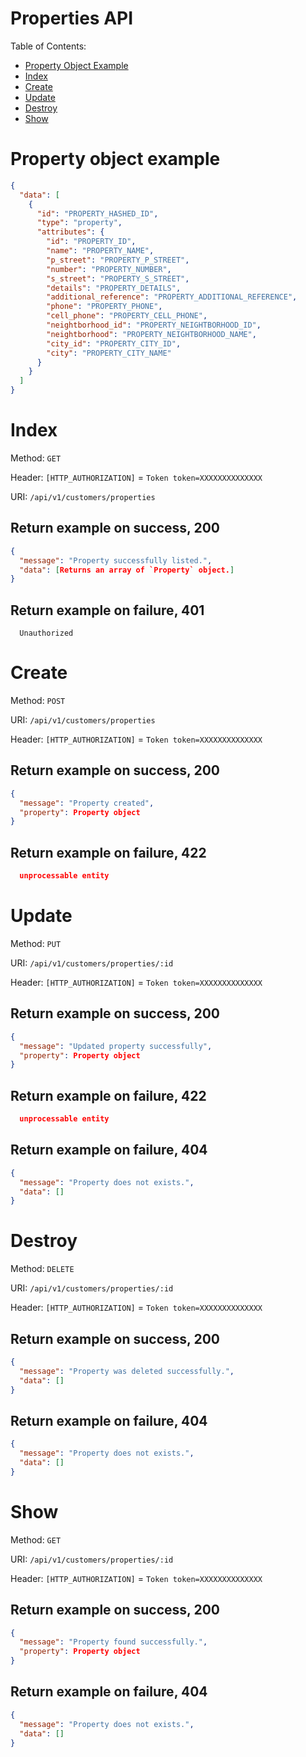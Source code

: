 # Properties API

Table of Contents:

- [Property Object Example](#property-object-example)
- [Index](#index)
- [Create](#create)
- [Update](#update)
- [Destroy](#destroy)
- [Show](#show)


# Property object example

```json
{
  "data": [
    {
      "id": "PROPERTY_HASHED_ID",
      "type": "property",
      "attributes": {
        "id": "PROPERTY_ID",
        "name": "PROPERTY_NAME",
        "p_street": "PROPERTY_P_STREET",
        "number": "PROPERTY_NUMBER",
        "s_street": "PROPERTY_S_STREET",
        "details": "PROPERTY_DETAILS",
        "additional_reference": "PROPERTY_ADDITIONAL_REFERENCE",
        "phone": "PROPERTY_PHONE",
        "cell_phone": "PROPERTY_CELL_PHONE",
        "neightborhood_id": "PROPERTY_NEIGHTBORHOOD_ID",
        "neightborhood": "PROPERTY_NEIGHTBORHOOD_NAME",
        "city_id": "PROPERTY_CITY_ID",
        "city": "PROPERTY_CITY_NAME"
      }
    }
  ]
}
```
# Index

Method: `GET`

Header: `[HTTP_AUTHORIZATION]` = `Token token=XXXXXXXXXXXXXX`

URI: `/api/v1/customers/properties`

## Return example on success, 200

```json
{
  "message": "Property successfully listed.",
  "data": [Returns an array of `Property` object.]
}

```

## Return example on failure, 401

```
  Unauthorized

```

# Create

Method: `POST`

URI: `/api/v1/customers/properties`

Header: `[HTTP_AUTHORIZATION]` = `Token token=XXXXXXXXXXXXXX`

## Return example on success, 200

```json
{
  "message": "Property created",
  "property": Property object
}

```

## Return example on failure, 422

```json
  unprocessable entity
```

# Update

Method: `PUT`

URI: `/api/v1/customers/properties/:id`

Header: `[HTTP_AUTHORIZATION]` = `Token token=XXXXXXXXXXXXXX`

## Return example on success, 200

```json
{
  "message": "Updated property successfully",
  "property": Property object
}

```

## Return example on failure, 422

```json
  unprocessable entity
```

## Return example on failure, 404

```json
{
  "message": "Property does not exists.",
  "data": []
}
```

# Destroy

Method: `DELETE`

URI: `/api/v1/customers/properties/:id`

Header: `[HTTP_AUTHORIZATION]` = `Token token=XXXXXXXXXXXXXX`

## Return example on success, 200

```json
{
  "message": "Property was deleted successfully.",
  "data": []
}

```

## Return example on failure, 404

```json
{
  "message": "Property does not exists.",
  "data": []
}
```

# Show

Method: `GET`

URI: `/api/v1/customers/properties/:id`

Header: `[HTTP_AUTHORIZATION]` = `Token token=XXXXXXXXXXXXXX`

## Return example on success, 200

```json
{
  "message": "Property found successfully.",
  "property": Property object
}

```

## Return example on failure, 404

```json
{
  "message": "Property does not exists.",
  "data": []
}
```